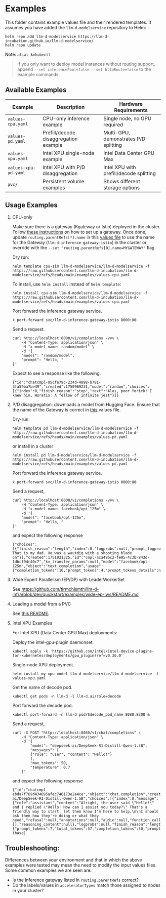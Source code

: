 # Examples

This folder contains example values file and their rendered templates. It assumes you have added the
`llm-d-modelservice` repository to Helm:

```
helm repo add llm-d-modelservice https://llm-d-incubation.github.io/llm-d-modelservice/
helm repo update
```

Note: `alias k=kubectl`

> If you only want to deploy model instances without routing support, append `--set inferencePool=false --set httpRoute=false` to the example commands.

## Available Examples

| Example | Description | Hardware Requirements |
|---------|-------------|----------------------|
| `values-cpu.yaml` | CPU-only inference example | Single node, no GPU required |
| `values-pd.yaml` | Prefill/decode disaggregation example | Multi-GPU, demonstrates P/D splitting |
| `values-xpu.yaml` | Intel XPU single-node example | Intel Data Center GPU Max |
| `values-xpu-pd.yaml` | Intel XPU with P/D disaggregation | Intel XPU with prefill/decode splitting |
| `pvc/` | Persistent volume examples | Shows different storage options |

## Usage Examples

1. CPU-only

    Make sure there is a gateway (Kgateway or Istio) deployed in the cluster. Follow [these instructions](https://gateway-api-inference-extension.sigs.k8s.io/guides/#__tabbed_3_2) on how to set up a gateway. Once done, update `routing.parentRefs[*].name` in this [values file](values-cpu.yaml#L18) to use the name for the Gateway (`llm-d-inference-gateway-istio`) in the cluster or override with the `--set "routing.parentRefs[0].name=MYGATEWAY"` flag.


    Dry run:

    ```
    helm template cpu-sim llm-d-modelservice/llm-d-modelservice -f https://raw.githubusercontent.com/llm-d-incubation/llm-d-modelservice/refs/heads/main/examples/values-cpu.yaml
    ```

    To install, use `helm install` instead of `helm template`:

    ```
    helm install cpu-sim llm-d-modelservice/llm-d-modelservice -f https://raw.githubusercontent.com/llm-d-incubation/llm-d-modelservice/refs/heads/main/examples/values-cpu.yaml
    ```

    Port forward the inference gateway service.

    ```
    k port-forward svc/llm-d-inference-gateway-istio 8000:80
    ```

    Send a request.

    ```
    curl http://localhost:8000/v1/completions -vvv \
        -H "Content-Type: application/json" \
        -H "x-model-name: random/model" \
        -d '{
        "model": "random/model",
        "prompt": "Hello, "
    }'
    ```

    Expect to see a response like the following.

    ```
    {"id":"chatcmpl-05cfe79c-234d-4898-b781-3fa59ba7be49","created":1750969231,"model":"random","choices":[{"index":0,"finish_reason":"stop","text":"Alas, poor Yorick! I knew him, Horatio: A fellow of infinite jest"}]}
    ```


2. P/D disaggregation: downloads a model from Hugging Face. Ensure that the name of the Gateway is correct in [this](values-pd.yaml#L16) values file.

    Dry-run:

    ```
    helm template pd llm-d-modelservice/llm-d-modelservice -f https://raw.githubusercontent.com/llm-d-incubation/llm-d-modelservice/refs/heads/main/examples/values-pd.yaml
    ```

    or install in a cluster


    ```
    helm install pd llm-d-modelservice/llm-d-modelservice -f https://raw.githubusercontent.com/llm-d-incubation/llm-d-modelservice/refs/heads/main/examples/values-pd.yaml
    ```


    Port forward the inference gateway service.

    ```
    k port-forward svc/llm-d-inference-gateway-istio 8000:80
    ```

    Send a request,

    ```
    curl http://localhost:8000/v1/completions -vvv \
        -H "Content-Type: application/json" \
        -H "x-model-name: facebook/opt-125m" \
        -d '{
        "model": "facebook/opt-125m",
        "prompt": "Hello, "
    }'
    ```

    and expect the following response

    ```
    {"choices":[{"finish_reason":"length","index":0,"logprobs":null,"prompt_logprobs":null,"stop_reason":null,"text":" That is my dad. He was a wautdig with a shooting blade on"}],"created":1751031325,"id":"cmpl-aca48bc2-fe95-4c3b-843d-1dbcf94c40c7","kv_transfer_params":null,"model":"facebook/opt-125m","object":"text_completion","usage":{"completion_tokens":16,"prompt_tokens":4,"prompt_tokens_details":null,"total_tokens":20}}
    ```

3. Wide Expert Parallelism (EP/DP) with LeaderWorkerSet

    See https://github.com/tlrmchlsmth/llm-d-infra/blob/dev/quickstart/examples/wide-ep-lws/README.md

4. Loading a model from a PVC

    See [this README](./pvc/README.md).

5. Intel XPU Examples

    For Intel XPU (Data Center GPU Max) deployments:

    Deploy the intel-gpu-plugin daemonset.

    ```
    kubectl apply -k 'https://github.com/intel/intel-device-plugins-for-kubernetes/deployments/gpu_plugin?ref=v0.30.0'
    ```

    Single-node XPU deployment.

    ```
    helm install my-xpu-model llm-d-modelservice/llm-d-modelservice -f values-xpu.yaml
    ```

    Get the name of decode pod.

    ```
    kubectl get pods -n llm-d -l llm-d.ai/role=decode
    ```

    Port forward the decode pod.

    ```
    kubectl port-forward -n llm-d pod/$decode_pod_name 8080:8200 &
    ```

    Send a request,

    ```
    curl -X POST "http://localhost:8080/v1/chat/completions" \
        -H "Content-Type: application/json" \
        -d '{
            "model": "deepseek-ai/DeepSeek-R1-Distill-Qwen-1.5B",
            "messages": [
            {"role": "user", "content": "Hello!"}
            ],
            "max_tokens": 50,
            "temperature": 0.7
        }'
    ```

    and expect the following response

    ```
    {"id":"chatcmpl-ebda7f789d434895afec746173e2a4ce","object":"chat.completion","created":1755679402,"model":"deepseek-ai/DeepSeek-R1-Distill-Qwen-1.5B","choices":[{"index":0,"message":{"role":"assistant","content":"Alright, the user said \"Hello!\" and I replied \"Hello! How can I assist you today?\" That's a friendly way to start, let them know I'm here to help.\n\nI should ask them how they're doing or what they need","refusal":null,"annotations":null,"audio":null,"function_call":null,"tool_calls":[],"reasoning_content":null},"logprobs":null,"finish_reason":"length","stop_reason":null}],"service_tier":null,"system_fingerprint":null,"usage":{"prompt_tokens":7,"total_tokens":57,"completion_tokens":50,"prompt_tokens_details":null},"prompt_logprobs":null,"kv_transfer_params":null}(base)
    ```

## Troubleshooting:

Differences between your environment and that in which the above examples were tested may mean the need to modify the input values files. Some common examples we are seen are:

- Is the inference gateway listed  in `routing.parentRefs` correct?
- Do the labels/values in `acceleratorTypes` match those assigned to nodes in your cluster?